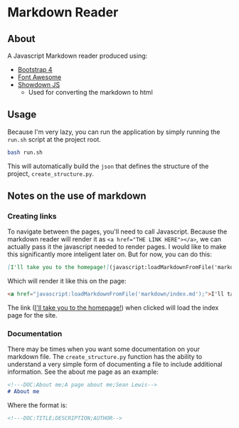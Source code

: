 # Markdown Reader

## About

A Javascript Markdown reader produced using:

* [Bootstrap 4](https://getbootstrap.com/)
* [Font Awesome](https://fontawesome.com/)
* [Showdown JS](https://github.com/showdownjs/showdown)
  - Used for converting the markdown to html

## Usage

Because I'm very lazy, you can run the application by simply running the `run.sh` script at the project root.

```bash
bash run.sh
```

This will automatically build the `json` that defines the structure of the project, `create_structure.py`.

## Notes on the use of markdown

### Creating links

To navigate between the pages, you'll need to call Javascript. Because the markdown reader will render it as `<a href="THE LINK HERE"></a>`, we can actually pass it the javascript needed to render pages. I would like to make this significantly more inteligent later on. But for now, you can do this:

```markdown
[I'll take you to the homepage!](javascript:loadMarkdownFromFile('markdown/index.md');)
```

Which will render it like this on the page:

```html
<a href="javascript:loadMarkdownFromFile('markdown/index.md');">I'll take you to the homepage!</a>
```

The link ([I'll take you to the homepage!](javascript:loadMarkdownFromFile('markdown/index.md');)) when clicked will load the index page for the site.

### Documentation

There may be times when you want some documentation on your markdown file. The `create_structure.py` function has the ability to understand a very simple form of documenting a file to include additional information. See the about me page as an example:

```markdown
<!---DOC:About me;A page about me;Sean Lewis-->
# About me
```

Where the format is:

```markdown
<!---DOC:TITLE;DESCRIPTION;AUTHOR-->
```
